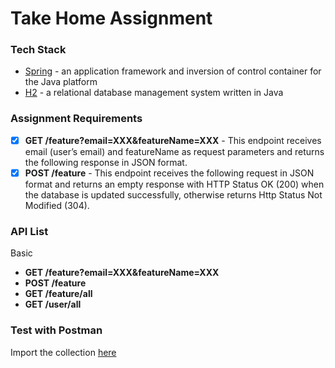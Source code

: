 # Take Home Assignment

### Tech Stack

* [Spring](https://spring.io/) - an application framework and inversion of control container for the Java platform
* [H2](https://www.h2database.com/html/main.html) - a relational database management system written in Java

### Assignment Requirements
- [x] **GET /feature?email=XXX&featureName=XXX** - This endpoint receives email (user’s email) and featureName as request parameters and returns the following response in JSON format.
- [x] **POST /feature** - This endpoint receives the following request in JSON format and returns an empty response with HTTP Status OK (200) when the database is updated successfully, otherwise returns Http Status Not Modified (304).

### API List
Basic 
* **GET /feature?email=XXX&featureName=XXX**
* **POST /feature**
* **GET /feature/all**
* **GET /user/all**

### Test with Postman
Import the collection [here](https://github.com/jayfrey/moneylion-test/blob/dev/Take-Home-Test.postman_collection.json)
